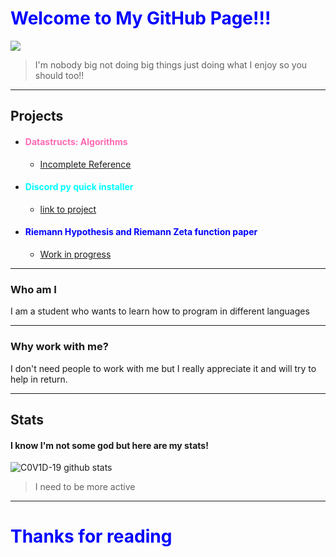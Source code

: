 
# <span style="color:blue">Welcome to My GitHub Page!!!</span>
![](https://komarev.com/ghpvc/?username=Cohen-Koen&color=blue)

> I'm nobody big
 not doing big things
just doing what I enjoy
so you should too!! 

---
## Projects
* #### <span style="color: hotpink">Datastructs: Algorithms</span>
   * [Incomplete Reference](https://github.com/Cohen-Koen/DataStructs/blob/master/Algorithms%20in%20a%20neat%20notebook.ipynb)
* #### <span style="color:cyan">Discord py quick installer</span>
   * [link to project](https://github.com/cohen-koen/discord-py-quick-install)
* #### <span style="color: blue"> Riemann Hypothesis and Riemann Zeta function paper </span>
   * [Work in progress](https://rpubs.com/Cohen_D/RZPV-1)
---

### Who am I
I am a student who wants to learn how to program in different languages
___
### Why work with me?
I don't need people to work with me but I really appreciate it and will try to help in return.
___
## Stats
#### I know I'm not some god but here are my stats!
![C0V1D-19 github stats](https://github-readme-stats.vercel.app/api?username=Cohen-Koen&show_icons=true&theme=radical)
> I need to be more active
---
# <span style="color:blue" >Thanks for reading</span>
